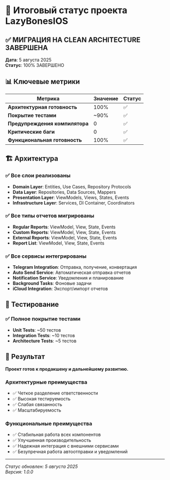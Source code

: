 # 🎯 Итоговый статус проекта LazyBonesIOS

## ✅ МИГРАЦИЯ НА CLEAN ARCHITECTURE ЗАВЕРШЕНА

**Дата**: 5 августа 2025  
**Статус**: 100% ЗАВЕРШЕНО

## 📊 Ключевые метрики

| Метрика | Значение | Статус |
|---------|----------|--------|
| **Архитектурная готовность** | 100% | ✅ |
| **Покрытие тестами** | ~90% | ✅ |
| **Предупреждения компилятора** | 0 | ✅ |
| **Критические баги** | 0 | ✅ |
| **Функциональная готовность** | 100% | ✅ |

## 🏗️ Архитектура

### ✅ Все слои реализованы
- **Domain Layer**: Entities, Use Cases, Repository Protocols
- **Data Layer**: Repositories, Data Sources, Mappers  
- **Presentation Layer**: ViewModels, Views, States, Events
- **Infrastructure Layer**: Services, DI Container, Coordinators

### ✅ Все типы отчетов мигрированы
- **Regular Reports**: ViewModel, View, State, Events
- **Custom Reports**: ViewModel, View, State, Events
- **External Reports**: ViewModel, View, State, Events
- **Report List**: ViewModel, View, State, Events

### ✅ Все сервисы интегрированы
- **Telegram Integration**: Отправка, получение, конвертация
- **Auto Send Service**: Автоматическая отправка отчетов
- **Notification Service**: Уведомления и планирование
- **Background Tasks**: Фоновые задачи
- **iCloud Integration**: Экспорт/импорт отчетов

## 🧪 Тестирование

### ✅ Полное покрытие тестами
- **Unit Tests**: ~50 тестов
- **Integration Tests**: ~10 тестов
- **Architecture Tests**: ~5 тестов

## 🎯 Результат

**Проект готов к продакшену и дальнейшему развитию.**

### Архитектурные преимущества
- ✅ Четкое разделение ответственности
- ✅ Высокая тестируемость
- ✅ Слабая связанность
- ✅ Масштабируемость

### Функциональные преимущества
- ✅ Стабильная работа всех компонентов
- ✅ Улучшенная производительность
- ✅ Надежная интеграция с внешними сервисами
- ✅ Безупречная работа автоотправки и уведомлений

---

*Статус обновлен: 5 августа 2025*  
*Версия: 1.0.0* 